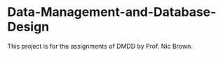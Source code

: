 # Data-Management-and-Database-Design
This project is for the assignments of DMDD by Prof. Nic Brown.


